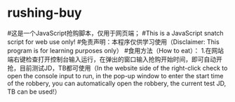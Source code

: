 # rushing-buy
#这是一个JavaScript抢购脚本，仅用于网页端；
#This is a JavaScript snatch script for web use only!
#免责声明：本程序仅供学习使用（Disclaimer: This program is for learning purposes only）
#食用方法（How to eat）：
1.在网站端右键检查打开控制台输入运行，在弹出的窗口输入抢购开始时间，即可自动开抢，目前测试JD，TB都可使用（In the website side of the right-click check to open the console input to run, in the pop-up window to enter the start time of the robbery, you can automatically open the robbery, the current test JD, TB can be used!）
